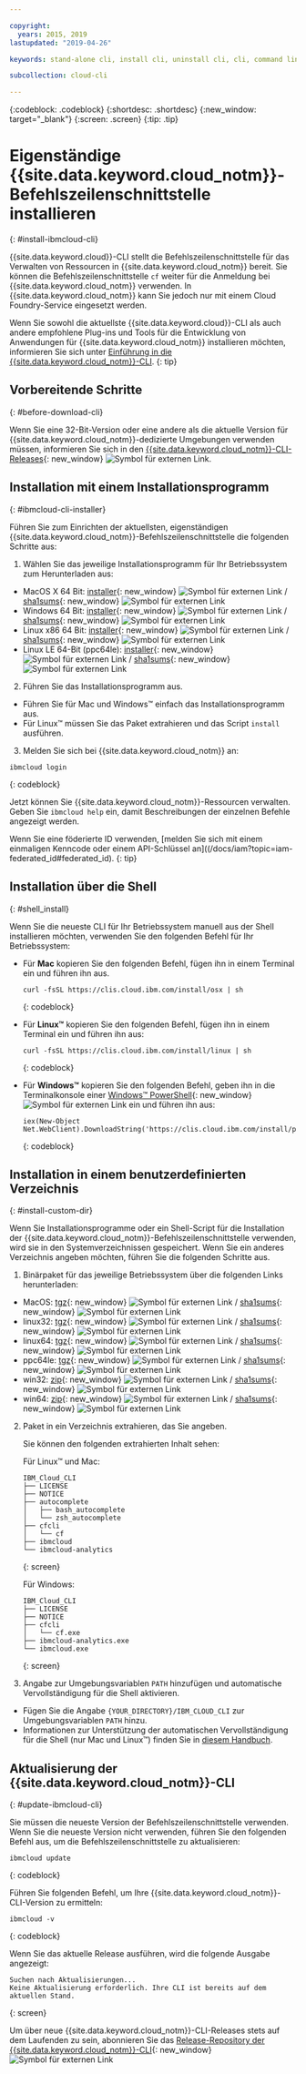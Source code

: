 ```yaml
---

copyright:
  years: 2015, 2019
lastupdated: "2019-04-26"

keywords: stand-alone cli, install cli, uninstall cli, cli, command line, command-line, windows powershell, linux, macos, installer, standalone cli

subcollection: cloud-cli

---
```


{:codeblock: .codeblock}
{:shortdesc: .shortdesc}
{:new_window: target="_blank"}
{:screen: .screen}
{:tip: .tip}

# Eigenständige {{site.data.keyword.cloud_notm}}-Befehlszeilenschnittstelle installieren
{: #install-ibmcloud-cli}

{{site.data.keyword.cloud}}-CLI stellt die Befehlszeilenschnittstelle für das Verwalten von Ressourcen in {{site.data.keyword.cloud_notm}} bereit. Sie können die Befehlszeilenschnittstelle `cf` weiter für die Anmeldung bei {{site.data.keyword.cloud_notm}} verwenden. In {{site.data.keyword.cloud_notm}} kann Sie jedoch nur mit einem Cloud Foundry-Service eingesetzt werden. 

Wenn Sie sowohl die aktuellste {{site.data.keyword.cloud}}-CLI als auch andere empfohlene Plug-ins und Tools für die Entwicklung von Anwendungen für {{site.data.keyword.cloud_notm}} installieren möchten, informieren Sie sich unter [Einführung in die {{site.data.keyword.cloud_notm}}-CLI](/docs/cli?topic=cloud-cli-ibmcloud-cli#ibmcloud-cli).
{: tip}

## Vorbereitende Schritte
{: #before-download-cli}

Wenn Sie eine 32-Bit-Version oder eine andere als die aktuelle Version für {{site.data.keyword.cloud_notm}}-dedizierte Umgebungen verwenden müssen, informieren Sie sich in den [{{site.data.keyword.cloud_notm}}-CLI-Releases](https://github.com/IBM-Cloud/ibm-cloud-cli-release/releases/){: new_window} ![Symbol für externen Link](../../../icons/launch-glyph.svg "Symbol für externen Link").

## Installation mit einem Installationsprogramm
{: #ibmcloud-cli-installer}

Führen Sie zum Einrichten der aktuellsten, eigenständigen {{site.data.keyword.cloud_notm}}-Befehlszeilenschnittstelle die folgenden Schritte aus:

1. Wählen Sie das jeweilige Installationsprogramm für Ihr Betriebssystem zum Herunterladen aus:
  *  MacOS X 64 Bit: [installer](https://clis.cloud.ibm.com/download/bluemix-cli/latest/osx){: new_window} ![Symbol für externen Link](../../../icons/launch-glyph.svg "Symbol für externen Link") / [sha1sums](https://clis.cloud.ibm.com/download/bluemix-cli/latest/osx/checksum){: new_window} ![Symbol für externen Link](../../../icons/launch-glyph.svg "Symbol für externen Link")
  * Windows 64 Bit: [installer](https://clis.cloud.ibm.com/download/bluemix-cli/latest/win64){: new_window} ![Symbol für externen Link](../../../icons/launch-glyph.svg "Symbol für externen Link") / [sha1sums](https://clis.cloud.ibm.com/download/bluemix-cli/latest/win64/checksum){: new_window} ![Symbol für externen Link](../../../icons/launch-glyph.svg "Symbol für externen Link")
  * Linux x86 64 Bit: [installer](https://clis.cloud.ibm.com/download/bluemix-cli/latest/linux64){: new_window} ![Symbol für externen Link](../../../icons/launch-glyph.svg "Symbol für externen Link") / [sha1sums](https://clis.cloud.ibm.com/download/bluemix-cli/latest/linux64/checksum){: new_window} ![Symbol für externen Link](../../../icons/launch-glyph.svg "Symbol für externen Link")
  * Linux LE 64-Bit (ppc64le): [installer](https://clis.cloud.ibm.com/download/bluemix-cli/latest/ppc64le){: new_window} ![Symbol für externen Link](../../../icons/launch-glyph.svg "Symbol für externen Link") / [sha1sums](https://clis.cloud.ibm.com/download/bluemix-cli/latest/ppc64le/checksum){: new_window} ![Symbol für externen Link](../../../icons/launch-glyph.svg "Symbol für externen Link")

2. Führen Sie das Installationsprogramm aus.
  * Führen Sie für Mac und Windows&trade; einfach das Installationsprogramm aus.
  * Für Linux&trade; müssen Sie das Paket extrahieren und das Script `install` ausführen.

3. Melden Sie sich bei {{site.data.keyword.cloud_notm}} an:
  ```
  ibmcloud login
  ```
  {: codeblock}
   
  Jetzt können Sie {{site.data.keyword.cloud_notm}}-Ressourcen verwalten. Geben Sie `ibmcloud help` ein, damit Beschreibungen der einzelnen Befehle angezeigt werden.

  Wenn Sie eine föderierte ID verwenden, [melden Sie sich mit einem einmaligen Kenncode oder einem API-Schlüssel an]((/docs/iam?topic=iam-federated_id#federated_id). {: tip}

## Installation über die Shell
{: #shell_install}

Wenn Sie die neueste CLI für Ihr Betriebssystem manuell aus der Shell installieren möchten, verwenden Sie den folgenden Befehl für Ihr Betriebssystem:

* Für **Mac** kopieren Sie den folgenden Befehl, fügen ihn in einem Terminal ein und führen ihn aus. 
  ```
  curl -fsSL https://clis.cloud.ibm.com/install/osx | sh
  ```
  {: codeblock}

* Für **Linux&trade;** kopieren Sie den folgenden Befehl, fügen ihn in einem Terminal ein und führen ihn aus: 
  ```
  curl -fsSL https://clis.cloud.ibm.com/install/linux | sh
  ```
  {: codeblock}

* Für **Windows&trade;** kopieren Sie den folgenden Befehl, geben ihn in die Terminalkonsole einer [Windows&trade; PowerShell](https://msdn.microsoft.com/en-us/powershell/scripting/getting-started/getting-started-with-windows-powershell){: new_window} ![Symbol für externen Link](../../../icons/launch-glyph.svg "Symbol für externen Link") ein und führen ihn aus: 
  ```
  iex(New-Object Net.WebClient).DownloadString('https://clis.cloud.ibm.com/install/powershell')
  ```
  {: codeblock}

## Installation in einem benutzerdefinierten Verzeichnis
{: #install-custom-dir}

Wenn Sie Installationsprogramme oder ein Shell-Script für die Installation der {{site.data.keyword.cloud_notm}}-Befehlszeilenschnittstelle verwenden, wird sie in den Systemverzeichnissen gespeichert. Wenn Sie ein anderes Verzeichnis angeben möchten, führen Sie die folgenden Schritte aus.

1. Binärpaket für das jeweilige Betriebssystem über die folgenden Links herunterladen:
  * MacOS: [tgz](https://clis.cloud.ibm.com/download/bluemix-cli/latest/osx/archive){: new_window} ![Symbol für externen Link](../../../icons/launch-glyph.svg "Symbol für externen Link") / [sha1sums](https://clis.cloud.ibm.com/download/bluemix-cli/latest/osx/archive/checksum){: new_window} ![Symbol für externen Link](../../../icons/launch-glyph.svg "Symbol für externen Link")
  * linux32: [tgz](https://clis.cloud.ibm.com/download/bluemix-cli/latest/linux32/archive){: new_window} ![Symbol für externen Link](../../../icons/launch-glyph.svg "Symbol für externen Link") / [sha1sums](https://clis.cloud.ibm.com/download/bluemix-cli/latest/linux32/archive/checksum){: new_window} ![Symbol für externen Link](../../../icons/launch-glyph.svg "Symbol für externen Link")
  * linux64: [tgz](https://clis.cloud.ibm.com/download/bluemix-cli/latest/linux64/archive){: new_window} ![Symbol für externen Link](../../../icons/launch-glyph.svg "Symbol für externen Link") / [sha1sums](https://clis.cloud.ibm.com/download/bluemix-cli/latest/linux64/archive/checksum){: new_window} ![Symbol für externen Link](../../../icons/launch-glyph.svg "Symbol für externen Link")
  * ppc64le: [tgz](https://clis.cloud.ibm.com/download/bluemix-cli/latest/ppc64le/archive){: new_window} ![Symbol für externen Link](../../../icons/launch-glyph.svg "Symbol für externen Link") / [sha1sums](https://clis.cloud.ibm.com/download/bluemix-cli/latest/ppc64le/archive/checksum){: new_window} ![Symbol für externen Link](../../../icons/launch-glyph.svg "Symbol für externen Link")
  * win32: [zip](https://clis.cloud.ibm.com/download/bluemix-cli/latest/win32/archive){: new_window} ![Symbol für externen Link](../../../icons/launch-glyph.svg "Symbol für externen Link") / [sha1sums](https://clis.cloud.ibm.com/download/bluemix-cli/latest/win32/archive/checksum){: new_window} ![Symbol für externen Link](../../../icons/launch-glyph.svg "Symbol für externen Link")
  * win64: [zip](https://clis.cloud.ibm.com/download/bluemix-cli/latest/win64/archive){: new_window} ![Symbol für externen Link](../../../icons/launch-glyph.svg "Symbol für externen Link") / [sha1sums](https://clis.cloud.ibm.com/download/bluemix-cli/latest/win64/archive/checksum){: new_window} ![Symbol für externen Link](../../../icons/launch-glyph.svg "Symbol für externen Link")

2. Paket in ein Verzeichnis extrahieren, das Sie angeben. 

   Sie können den folgenden extrahierten Inhalt sehen:

   Für Linux&trade; und Mac:
   ```
   IBM_Cloud_CLI
   ├── LICENSE
   ├── NOTICE
   ├── autocomplete
   │   ├── bash_autocomplete
   │   └── zsh_autocomplete
   ├── cfcli
   │   └── cf
   ├── ibmcloud
   └── ibmcloud-analytics
   ```
   {: screen}

   Für Windows:
   ```
   IBM_Cloud_CLI
   ├── LICENSE
   ├── NOTICE
   ├── cfcli
   │   └── cf.exe
   ├── ibmcloud-analytics.exe
   └── ibmcloud.exe
   ```
   {: screen}

3. Angabe zur Umgebungsvariablen `PATH` hinzufügen und automatische Vervollständigung für die Shell aktivieren. 
  * Fügen Sie die Angabe `{YOUR_DIRECTORY}/IBM_CLOUD_CLI` zur Umgebungsvariablen `PATH` hinzu.
  * Informationen zur Unterstützung der automatischen Vervollständigung für die Shell (nur Mac und Linux&trade;) finden Sie in [diesem Handbuch](/docs/cli/reference/ibmcloud?topic=cloud-cli-shell-autocomplete#shell-autocomplete).

## Aktualisierung der {{site.data.keyword.cloud_notm}}-CLI
{: #update-ibmcloud-cli}

Sie müssen die neueste Version der Befehlszeilenschnittstelle verwenden. Wenn Sie die neueste Version nicht verwenden, führen Sie den folgenden Befehl aus, um die Befehlszeilenschnittstelle zu aktualisieren:

```
ibmcloud update
```
{: codeblock}

Führen Sie folgenden Befehl, um Ihre {{site.data.keyword.cloud_notm}}-CLI-Version zu ermitteln:
```
ibmcloud -v
```
{: codeblock}

Wenn Sie das aktuelle Release ausführen, wird die folgende Ausgabe angezeigt:
```
Suchen nach Aktualisierungen...
Keine Aktualisierung erforderlich. Ihre CLI ist bereits auf dem aktuellen Stand.
```
{: screen}

Um über neue {{site.data.keyword.cloud_notm}}-CLI-Releases stets auf dem Laufenden zu sein, abonnieren Sie das [Release-Repository der {{site.data.keyword.cloud_notm}}-CLI](https://github.com/IBM-Cloud/ibm-cloud-cli-release/releases/){: new_window} ![Symbol für externen Link](../../../icons/launch-glyph.svg "Symbol für externen Link")
